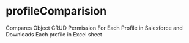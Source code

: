 # profileComparision
 Compares  Object CRUD Permission For Each Profile in Salesforce  and Downloads Each profile in Excel sheet
